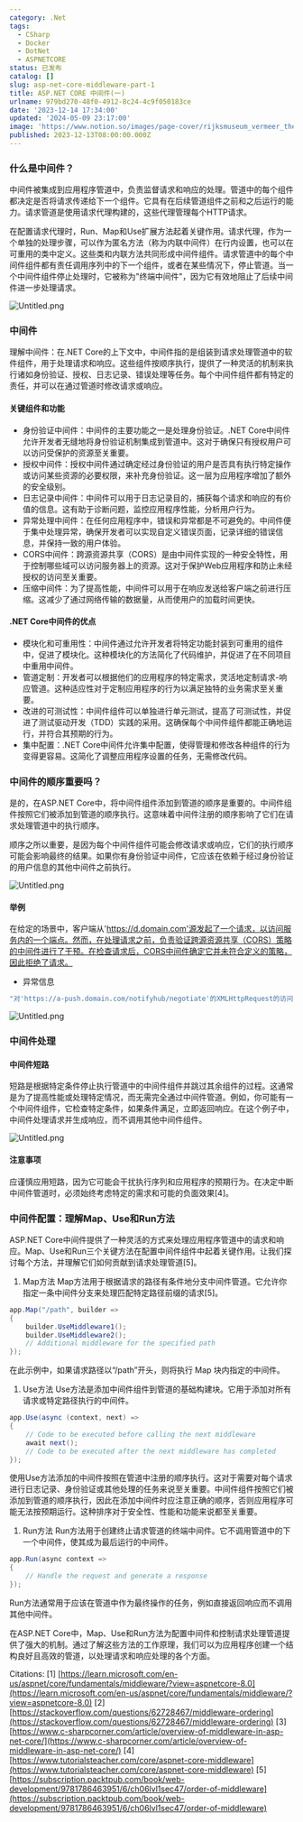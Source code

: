 ```yaml
---
category: .Net
tags:
  - CSharp
  - Docker
  - DotNet
  - ASPNETCORE
status: 已发布
catalog: []
slug: asp-net-core-middleware-part-1
title: ASP.NET CORE 中间件(一)
urlname: 979bd270-48f0-4912-8c24-4c9f050183ce
date: '2023-12-14 17:34:00'
updated: '2024-05-09 23:17:00'
image: 'https://www.notion.so/images/page-cover/rijksmuseum_vermeer_the_milkmaid.jpg'
published: 2023-12-13T08:00:00.000Z
---
```


### 什么是中间件？


中间件被集成到应用程序管道中，负责监督请求和响应的处理。管道中的每个组件都决定是否将请求传递给下一个组件。它具有在后续管道组件之前和之后运行的能力。请求管道是使用请求代理构建的，这些代理管理每个HTTP请求。


在配置请求代理时，Run、Map和Use扩展方法起着关键作用。请求代理，作为一个单独的处理步骤，可以作为匿名方法（称为内联中间件）在行内设置，也可以在可重用的类中定义。这些类和内联方法共同形成中间件组件。请求管道中的每个中间件组件都有责任调用序列中的下一个组件，或者在某些情况下，停止管道。当一个中间件组件停止处理时，它被称为"终端中间件"，因为它有效地阻止了后续中间件进一步处理请求。


![Untitled.png](https://prod-files-secure.s3.us-west-2.amazonaws.com/5d24fe63-e567-4804-86f9-9fdc62e13082/da807807-d02d-4fa1-86b6-db45e4678714/Untitled.png?X-Amz-Algorithm=AWS4-HMAC-SHA256&X-Amz-Content-Sha256=UNSIGNED-PAYLOAD&X-Amz-Credential=ASIAZI2LB4665XPT4Q7W%2F20250409%2Fus-west-2%2Fs3%2Faws4_request&X-Amz-Date=20250409T053948Z&X-Amz-Expires=3600&X-Amz-Security-Token=IQoJb3JpZ2luX2VjEA0aCXVzLXdlc3QtMiJIMEYCIQC9sqhRerSzZaZ2ukQCzdwHYSkFTR3I40cbQ%2B%2B8X7gA0gIhALOhNTU2WWtzsUpE2I0IAlkWBPgJNRsgizD23r6Hx%2F%2BZKogECIb%2F%2F%2F%2F%2F%2F%2F%2F%2F%2FwEQABoMNjM3NDIzMTgzODA1IgxmZa7B8zntc2E32LEq3AOC9Ralgsq%2BgqOhL81abQJY0OAe7l63%2BLFenRCUf3uJ18bzNW%2F7YRp44HG7KYorVKCGhNnxupAdHqYETpzE9cvqSDacOlHh6gLGitwTb84wYfz4VxjPuTiKECRjdqAlMMSRfo%2BzXRjsz72EJ56OvMgw8CJvJlSFm3bTwnRuLE5zfaMP7huUU%2BxMZ%2B%2FtpvshP5LBXD%2BjPkyz1mYp6JFf2B3TR49JEHt%2F%2F2IkDkjX4IkiHbya88VTXCwzDObnL1WVEi4rYFkUJoVtQJ9yyTLS6aGHUMXDNO4LmaH1p11c3hKN%2B%2Foemz0beIjcR1%2FCgzu28jf3t%2B6lC%2FYwdB9F3Kcb6yNj7tC0sys0j7v5y0uz08iWxjcFFffO6XuLqD25cQ1%2FlRrLjMu2tmJpJDRa62DDwytpQC0ee4BRppdiYkzo%2B7S6L7aDEXARdiupDE5u%2BBsmA1nC9O6o1Lprfg%2BIH4rD1V6Nw4f0GCM4YqnSxid%2BYTwJfOksY0BkQl90WDB9TizkKI78dvXw%2BC9vdwk7A2IowX5Yr76r6frIMj0IZw6Y0lcdJOtylrQWgyd8to%2F%2BqdNXO7XJa1XkmLw0X5w0drjI%2FJTQC5odYVIev8WYRHj44LhsOmGwWqBx9eV7CN90kzCK8de%2FBjqkAeFnxQmioWOZUTmyv9A0rjOc2UbQda7HjeXzIJzhZzDsLsK8Vn9Cm9h6daGzy9JTje0Yzxa4RWLWCHy8q6l70KZIkHWDvdBzIme5e9jHlO60L%2Bmly%2FbjUj6IaWTOOgVkH3NtkWQRtF1mjWCMRuHWa9x9leO4yZD6dAwlVXZgnh%2B4H3bEkbs7Em8XZF2MIcxzoG0xAhvXcesbEuvqGXVGOHnozdwr&X-Amz-Signature=fb04f21d67304fdd133db6a5d20590fa279e97a842b66b5b80550122aed5dc9c&X-Amz-SignedHeaders=host&x-id=GetObject)


### 中间件


理解中间件：在.NET Core的上下文中，中间件指的是组装到请求处理管道中的软件组件，用于处理请求和响应。这些组件按顺序执行，提供了一种灵活的机制来执行诸如身份验证、授权、日志记录、错误处理等任务。每个中间件组件都有特定的责任，并可以在通过管道时修改请求或响应。


#### 关键组件和功能

- 身份验证中间件：中间件的主要功能之一是处理身份验证。.NET Core中间件允许开发者无缝地将身份验证机制集成到管道中。这对于确保只有授权用户可以访问受保护的资源至关重要。
- 授权中间件：授权中间件通过确定经过身份验证的用户是否具有执行特定操作或访问某些资源的必要权限，来补充身份验证。这一层为应用程序增加了额外的安全级别。
- 日志记录中间件：中间件可以用于日志记录目的，捕获每个请求和响应的有价值的信息。这有助于诊断问题，监控应用程序性能，分析用户行为。
- 异常处理中间件：在任何应用程序中，错误和异常都是不可避免的。中间件便于集中处理异常，确保开发者可以实现自定义错误页面，记录详细的错误信息，并保持一致的用户体验。
- CORS中间件：跨源资源共享（CORS）是由中间件实现的一种安全特性，用于控制哪些域可以访问服务器上的资源。这对于保护Web应用程序和防止未经授权的访问至关重要。
- 压缩中间件：为了提高性能，中间件可以用于在响应发送给客户端之前进行压缩。这减少了通过网络传输的数据量，从而使用户的加载时间更快。

#### .NET Core中间件的优点

- 模块化和可重用性：中间件通过允许开发者将特定功能封装到可重用的组件中，促进了模块化。这种模块化的方法简化了代码维护，并促进了在不同项目中重用中间件。
- 管道定制：开发者可以根据他们的应用程序的特定需求，灵活地定制请求-响应管道。这种适应性对于定制应用程序的行为以满足独特的业务需求至关重要。
- 改进的可测试性：中间件组件可以单独进行单元测试，提高了可测试性，并促进了测试驱动开发（TDD）实践的采用。这确保每个中间件组件都能正确地运行，并符合其预期的行为。
- 集中配置：.NET Core中间件允许集中配置，使得管理和修改各种组件的行为变得更容易。这简化了调整应用程序设置的任务，无需修改代码。

### 中间件的顺序重要吗？


是的，在ASP.NET Core中，将中间件组件添加到管道的顺序是重要的。中间件组件按照它们被添加到管道的顺序执行。这意味着中间件注册的顺序影响了它们在请求处理管道中的执行顺序。


顺序之所以重要，是因为每个中间件组件可能会修改请求或响应，它们的执行顺序可能会影响最终的结果。如果你有身份验证中间件，它应该在依赖于经过身份验证的用户信息的其他中间件之前执行。


![Untitled.png](https://prod-files-secure.s3.us-west-2.amazonaws.com/5d24fe63-e567-4804-86f9-9fdc62e13082/24f795a2-1c5a-4a6b-a0d8-2afb160076f1/Untitled.png?X-Amz-Algorithm=AWS4-HMAC-SHA256&X-Amz-Content-Sha256=UNSIGNED-PAYLOAD&X-Amz-Credential=ASIAZI2LB4665XPT4Q7W%2F20250409%2Fus-west-2%2Fs3%2Faws4_request&X-Amz-Date=20250409T053948Z&X-Amz-Expires=3600&X-Amz-Security-Token=IQoJb3JpZ2luX2VjEA0aCXVzLXdlc3QtMiJIMEYCIQC9sqhRerSzZaZ2ukQCzdwHYSkFTR3I40cbQ%2B%2B8X7gA0gIhALOhNTU2WWtzsUpE2I0IAlkWBPgJNRsgizD23r6Hx%2F%2BZKogECIb%2F%2F%2F%2F%2F%2F%2F%2F%2F%2FwEQABoMNjM3NDIzMTgzODA1IgxmZa7B8zntc2E32LEq3AOC9Ralgsq%2BgqOhL81abQJY0OAe7l63%2BLFenRCUf3uJ18bzNW%2F7YRp44HG7KYorVKCGhNnxupAdHqYETpzE9cvqSDacOlHh6gLGitwTb84wYfz4VxjPuTiKECRjdqAlMMSRfo%2BzXRjsz72EJ56OvMgw8CJvJlSFm3bTwnRuLE5zfaMP7huUU%2BxMZ%2B%2FtpvshP5LBXD%2BjPkyz1mYp6JFf2B3TR49JEHt%2F%2F2IkDkjX4IkiHbya88VTXCwzDObnL1WVEi4rYFkUJoVtQJ9yyTLS6aGHUMXDNO4LmaH1p11c3hKN%2B%2Foemz0beIjcR1%2FCgzu28jf3t%2B6lC%2FYwdB9F3Kcb6yNj7tC0sys0j7v5y0uz08iWxjcFFffO6XuLqD25cQ1%2FlRrLjMu2tmJpJDRa62DDwytpQC0ee4BRppdiYkzo%2B7S6L7aDEXARdiupDE5u%2BBsmA1nC9O6o1Lprfg%2BIH4rD1V6Nw4f0GCM4YqnSxid%2BYTwJfOksY0BkQl90WDB9TizkKI78dvXw%2BC9vdwk7A2IowX5Yr76r6frIMj0IZw6Y0lcdJOtylrQWgyd8to%2F%2BqdNXO7XJa1XkmLw0X5w0drjI%2FJTQC5odYVIev8WYRHj44LhsOmGwWqBx9eV7CN90kzCK8de%2FBjqkAeFnxQmioWOZUTmyv9A0rjOc2UbQda7HjeXzIJzhZzDsLsK8Vn9Cm9h6daGzy9JTje0Yzxa4RWLWCHy8q6l70KZIkHWDvdBzIme5e9jHlO60L%2Bmly%2FbjUj6IaWTOOgVkH3NtkWQRtF1mjWCMRuHWa9x9leO4yZD6dAwlVXZgnh%2B4H3bEkbs7Em8XZF2MIcxzoG0xAhvXcesbEuvqGXVGOHnozdwr&X-Amz-Signature=6054ca05294cd4e00059eeb7dd39644f37a5ede46f98a050f2dccb096e540c43&X-Amz-SignedHeaders=host&x-id=GetObject)


#### 举例


在给定的场景中，客户端从'https://d.domain.com'源发起了一个请求，以访问服务内的一个端点。然而，在处理请求之前，负责验证跨源资源共享（CORS）策略的中间件进行了干预。在检查请求后，CORS中间件确定它并未符合定义的策略，因此拒绝了请求。

- 异常信息

```c#
"对'https://a-push.domain.com/notifyhub/negotiate'的XMLHttpRequest的访问，源自'https://d.domain.com'，已被CORS策略阻止：预检请求的响应未通过访问控制检查：请求的资源上没有'Access-Control-Allow-Origin'头。"[1][2][3]
```


![Untitled.png](https://prod-files-secure.s3.us-west-2.amazonaws.com/5d24fe63-e567-4804-86f9-9fdc62e13082/371d9517-dafe-4432-94b7-2d14d1593167/Untitled.png?X-Amz-Algorithm=AWS4-HMAC-SHA256&X-Amz-Content-Sha256=UNSIGNED-PAYLOAD&X-Amz-Credential=ASIAZI2LB4665XPT4Q7W%2F20250409%2Fus-west-2%2Fs3%2Faws4_request&X-Amz-Date=20250409T053948Z&X-Amz-Expires=3600&X-Amz-Security-Token=IQoJb3JpZ2luX2VjEA0aCXVzLXdlc3QtMiJIMEYCIQC9sqhRerSzZaZ2ukQCzdwHYSkFTR3I40cbQ%2B%2B8X7gA0gIhALOhNTU2WWtzsUpE2I0IAlkWBPgJNRsgizD23r6Hx%2F%2BZKogECIb%2F%2F%2F%2F%2F%2F%2F%2F%2F%2FwEQABoMNjM3NDIzMTgzODA1IgxmZa7B8zntc2E32LEq3AOC9Ralgsq%2BgqOhL81abQJY0OAe7l63%2BLFenRCUf3uJ18bzNW%2F7YRp44HG7KYorVKCGhNnxupAdHqYETpzE9cvqSDacOlHh6gLGitwTb84wYfz4VxjPuTiKECRjdqAlMMSRfo%2BzXRjsz72EJ56OvMgw8CJvJlSFm3bTwnRuLE5zfaMP7huUU%2BxMZ%2B%2FtpvshP5LBXD%2BjPkyz1mYp6JFf2B3TR49JEHt%2F%2F2IkDkjX4IkiHbya88VTXCwzDObnL1WVEi4rYFkUJoVtQJ9yyTLS6aGHUMXDNO4LmaH1p11c3hKN%2B%2Foemz0beIjcR1%2FCgzu28jf3t%2B6lC%2FYwdB9F3Kcb6yNj7tC0sys0j7v5y0uz08iWxjcFFffO6XuLqD25cQ1%2FlRrLjMu2tmJpJDRa62DDwytpQC0ee4BRppdiYkzo%2B7S6L7aDEXARdiupDE5u%2BBsmA1nC9O6o1Lprfg%2BIH4rD1V6Nw4f0GCM4YqnSxid%2BYTwJfOksY0BkQl90WDB9TizkKI78dvXw%2BC9vdwk7A2IowX5Yr76r6frIMj0IZw6Y0lcdJOtylrQWgyd8to%2F%2BqdNXO7XJa1XkmLw0X5w0drjI%2FJTQC5odYVIev8WYRHj44LhsOmGwWqBx9eV7CN90kzCK8de%2FBjqkAeFnxQmioWOZUTmyv9A0rjOc2UbQda7HjeXzIJzhZzDsLsK8Vn9Cm9h6daGzy9JTje0Yzxa4RWLWCHy8q6l70KZIkHWDvdBzIme5e9jHlO60L%2Bmly%2FbjUj6IaWTOOgVkH3NtkWQRtF1mjWCMRuHWa9x9leO4yZD6dAwlVXZgnh%2B4H3bEkbs7Em8XZF2MIcxzoG0xAhvXcesbEuvqGXVGOHnozdwr&X-Amz-Signature=62cdcf4c4e9c518225345a970cf27b9a678995e5876993889301138a9021e2fd&X-Amz-SignedHeaders=host&x-id=GetObject)


### 中间件处理


#### 中间件短路
短路是根据特定条件停止执行管道中的中间件组件并跳过其余组件的过程。这通常是为了提高性能或处理特定情况，而无需完全通过中间件管道。例如，你可能有一个中间件组件，它检查特定条件，如果条件满足，立即返回响应。在这个例子中，中间件处理请求并生成响应，而不调用其他中间件组件。


![Untitled.png](https://prod-files-secure.s3.us-west-2.amazonaws.com/5d24fe63-e567-4804-86f9-9fdc62e13082/e8a1d943-cb51-4723-936e-23c6af2fb0f9/Untitled.png?X-Amz-Algorithm=AWS4-HMAC-SHA256&X-Amz-Content-Sha256=UNSIGNED-PAYLOAD&X-Amz-Credential=ASIAZI2LB4665XPT4Q7W%2F20250409%2Fus-west-2%2Fs3%2Faws4_request&X-Amz-Date=20250409T053948Z&X-Amz-Expires=3600&X-Amz-Security-Token=IQoJb3JpZ2luX2VjEA0aCXVzLXdlc3QtMiJIMEYCIQC9sqhRerSzZaZ2ukQCzdwHYSkFTR3I40cbQ%2B%2B8X7gA0gIhALOhNTU2WWtzsUpE2I0IAlkWBPgJNRsgizD23r6Hx%2F%2BZKogECIb%2F%2F%2F%2F%2F%2F%2F%2F%2F%2FwEQABoMNjM3NDIzMTgzODA1IgxmZa7B8zntc2E32LEq3AOC9Ralgsq%2BgqOhL81abQJY0OAe7l63%2BLFenRCUf3uJ18bzNW%2F7YRp44HG7KYorVKCGhNnxupAdHqYETpzE9cvqSDacOlHh6gLGitwTb84wYfz4VxjPuTiKECRjdqAlMMSRfo%2BzXRjsz72EJ56OvMgw8CJvJlSFm3bTwnRuLE5zfaMP7huUU%2BxMZ%2B%2FtpvshP5LBXD%2BjPkyz1mYp6JFf2B3TR49JEHt%2F%2F2IkDkjX4IkiHbya88VTXCwzDObnL1WVEi4rYFkUJoVtQJ9yyTLS6aGHUMXDNO4LmaH1p11c3hKN%2B%2Foemz0beIjcR1%2FCgzu28jf3t%2B6lC%2FYwdB9F3Kcb6yNj7tC0sys0j7v5y0uz08iWxjcFFffO6XuLqD25cQ1%2FlRrLjMu2tmJpJDRa62DDwytpQC0ee4BRppdiYkzo%2B7S6L7aDEXARdiupDE5u%2BBsmA1nC9O6o1Lprfg%2BIH4rD1V6Nw4f0GCM4YqnSxid%2BYTwJfOksY0BkQl90WDB9TizkKI78dvXw%2BC9vdwk7A2IowX5Yr76r6frIMj0IZw6Y0lcdJOtylrQWgyd8to%2F%2BqdNXO7XJa1XkmLw0X5w0drjI%2FJTQC5odYVIev8WYRHj44LhsOmGwWqBx9eV7CN90kzCK8de%2FBjqkAeFnxQmioWOZUTmyv9A0rjOc2UbQda7HjeXzIJzhZzDsLsK8Vn9Cm9h6daGzy9JTje0Yzxa4RWLWCHy8q6l70KZIkHWDvdBzIme5e9jHlO60L%2Bmly%2FbjUj6IaWTOOgVkH3NtkWQRtF1mjWCMRuHWa9x9leO4yZD6dAwlVXZgnh%2B4H3bEkbs7Em8XZF2MIcxzoG0xAhvXcesbEuvqGXVGOHnozdwr&X-Amz-Signature=23ce9c69d4cfc0c23d42e7c5ee87998430d97fc857c5fdbd0141cf28a6902f9c&X-Amz-SignedHeaders=host&x-id=GetObject)


#### 注意事项


应谨慎应用短路，因为它可能会干扰执行序列和应用程序的预期行为。在决定中断中间件管道时，必须始终考虑特定的需求和可能的负面效果[4]。


### 中间件配置：理解Map、Use和Run方法


ASP.NET Core中间件提供了一种灵活的方式来处理应用程序管道中的请求和响应。Map、Use和Run三个关键方法在配置中间件组件中起着关键作用。让我们探讨每个方法，并理解它们如何贡献到请求处理管道[5]。

1. Map方法
Map方法用于根据请求的路径有条件地分支中间件管道。它允许你指定一条中间件分支来处理匹配特定路径前缀的请求[5]。

```c#
app.Map("/path", builder =>
{
    builder.UseMiddleware1();
    builder.UseMiddleware2();
    // Additional middleware for the specified path
});
```


在此示例中，如果请求路径以“/path”开头，则将执行 Map 块内指定的中间件。

1. Use方法
Use方法是添加中间件组件到管道的基础构建块。它用于添加对所有请求或特定路径执行的中间件。

```c#
app.Use(async (context, next) =>
{
    // Code to be executed before calling the next middleware
    await next();
    // Code to be executed after the next middleware has completed
});
```


使用Use方法添加的中间件按照在管道中注册的顺序执行。这对于需要对每个请求进行日志记录、身份验证或其他处理的任务来说至关重要。中间件组件按照它们被添加到管道的顺序执行，因此在添加中间件时应注意正确的顺序，否则应用程序可能无法按预期运行。这种排序对于安全性、性能和功能来说都至关重要。

1. Run方法
Run方法用于创建终止请求管道的终端中间件。它不调用管道中的下一个中间件，使其成为最后运行的中间件。

```c#
app.Run(async context =>
{
    // Handle the request and generate a response
});
```


Run方法通常用于应该在管道中作为最终操作的任务，例如直接返回响应而不调用其他中间件。


在ASP.NET Core中，Map、Use和Run方法为配置中间件和控制请求处理管道提供了强大的机制。通过了解这些方法的工作原理，我们可以为应用程序创建一个结构良好且高效的管道，以处理请求和响应处理的各个方面。


Citations:
[1] [https://learn.microsoft.com/en-us/aspnet/core/fundamentals/middleware/?view=aspnetcore-8.0](https://learn.microsoft.com/en-us/aspnet/core/fundamentals/middleware/?view=aspnetcore-8.0)
[2] [https://stackoverflow.com/questions/62728467/middleware-ordering](https://stackoverflow.com/questions/62728467/middleware-ordering)
[3] [https://www.c-sharpcorner.com/article/overview-of-middleware-in-asp-net-core/](https://www.c-sharpcorner.com/article/overview-of-middleware-in-asp-net-core/)
[4] [https://www.tutorialsteacher.com/core/aspnet-core-middleware](https://www.tutorialsteacher.com/core/aspnet-core-middleware)
[5] [https://subscription.packtpub.com/book/web-development/9781786463951/6/ch06lvl1sec47/order-of-middleware](https://subscription.packtpub.com/book/web-development/9781786463951/6/ch06lvl1sec47/order-of-middleware)

